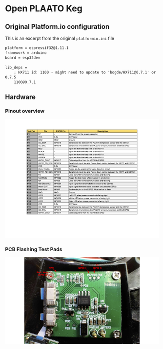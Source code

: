 # Open PLAATO Keg

## Original Platform.io configuration

This is an excerpt from the original `platformio.ini` file

```
platform = espressif32@1.11.1
framework = arduino
board = esp32dev

lib_deps =
    ; HX711 id: 1100 - might need to update to 'bogde/HX711@0.7.1' or 0.7.5
    1100@0.7.1
```

## Hardware

### Pinout overview

![](docs/img/PLAATO%20Keg%20Pinout%20.png "Pinout overview for the PLAATO Keg")

### PCB Flashing Test Pads

![](docs/img/PLAATO%20Keg%20PCB%20Flashing%20Test%20Pads.png "The test pads used for flashing the PCB")